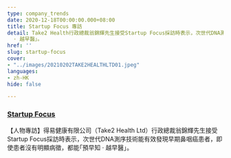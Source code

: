 ```yaml
---
type: company_trends
date: 2020-12-18T00:00:00.000+08:00
title: Startup Focus 專訪
detail: Take2 Health行政總裁翁錦輝先生接受Startup Focus採訪時表示，次世代DNA測序技術能有效發現早期鼻咽癌患者，即使患者沒有明顯病徵，都能｢預早知
  · 越早醫｣。
href: ''
slug: startup-focus
cover:
- "../images/20210202TAKE2HEALTHLTD01.jpeg"
languages:
- zh-HK
hide: false

---
```

### [**Startup Focus**](https://www.facebook.com/take2health.ltd/posts/104487845254988)

【人物專訪】得易健康有限公司（Take2 Health Ltd）行政總裁翁錦輝先生接受Startup Focus採訪時表示，次世代DNA測序技術能有效發現早期鼻咽癌患者，即使患者沒有明顯病徵，都能｢預早知 · 越早醫｣。